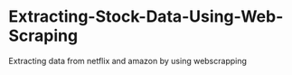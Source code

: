 # Extracting-Stock-Data-Using-Web-Scraping
Extracting data from netflix and amazon by using webscrapping
